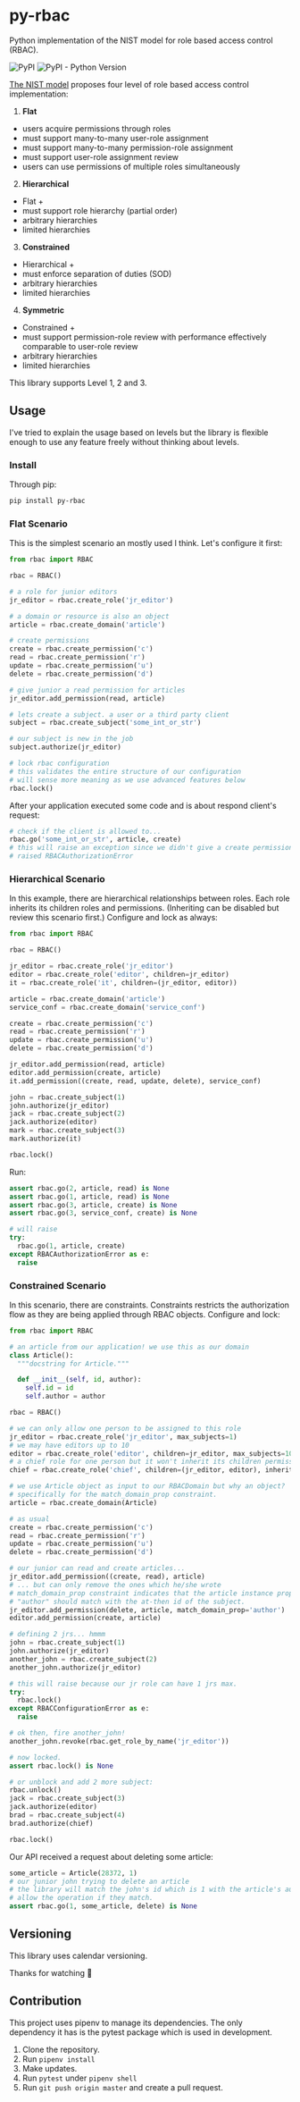 # py-rbac
Python implementation of the NIST model for role based access control (RBAC).

![PyPI](https://img.shields.io/pypi/v/py-rbac)
![PyPI - Python Version](https://img.shields.io/pypi/pyversions/py-rbac)

[The NIST model][95961bd8] proposes four level of role based access control implementation:
1. **Flat**
- users acquire permissions through roles
- must support many-to-many user-role assignment
- must support many-to-many permission-role assignment
- must support user-role assignment review
- users can use permissions of multiple roles simultaneously
2. **Hierarchical**
- Flat +
- must support role hierarchy (partial order)
- arbitrary hierarchies
- limited hierarchies
3. **Constrained**
- Hierarchical +
- must enforce separation of duties (SOD)
- arbitrary hierarchies
- limited hierarchies
4. **Symmetric**
- Constrained +
- must support permission-role review with performance effectively comparable to user-role review
- arbitrary hierarchies
- limited hierarchies

This library supports Level 1, 2 and 3.

## Usage
I've tried to explain the usage based on levels but the library is flexible enough to
use any feature freely without thinking about levels.

### Install
Through pip:
```sh
pip install py-rbac
```

### Flat Scenario
This is the simplest scenario an mostly used I think. Let's configure it first:
```py
from rbac import RBAC

rbac = RBAC()

# a role for junior editors
jr_editor = rbac.create_role('jr_editor')

# a domain or resource is also an object
article = rbac.create_domain('article')

# create permissions
create = rbac.create_permission('c')
read = rbac.create_permission('r')
update = rbac.create_permission('u')
delete = rbac.create_permission('d')

# give junior a read permission for articles
jr_editor.add_permission(read, article)

# lets create a subject. a user or a third party client
subject = rbac.create_subject('some_int_or_str')

# our subject is new in the job
subject.authorize(jr_editor)

# lock rbac configuration
# this validates the entire structure of our configuration
# will sense more meaning as we use advanced features below
rbac.lock()
```
After your application executed some code and is about respond client's request:
```py
# check if the client is allowed to...
rbac.go('some_int_or_str', article, create)
# this will raise an exception since we didn't give a create permission to our junior
# raised RBACAuthorizationError
```

### Hierarchical Scenario
In this example, there are hierarchical relationships between roles. Each role
inherits its children roles and permissions. (Inheriting can be disabled but
review this scenario first.) Configure and lock as always:
```py
from rbac import RBAC

rbac = RBAC()

jr_editor = rbac.create_role('jr_editor')
editor = rbac.create_role('editor', children=jr_editor)
it = rbac.create_role('it', children=(jr_editor, editor))

article = rbac.create_domain('article')
service_conf = rbac.create_domain('service_conf')

create = rbac.create_permission('c')
read = rbac.create_permission('r')
update = rbac.create_permission('u')
delete = rbac.create_permission('d')

jr_editor.add_permission(read, article)
editor.add_permission(create, article)
it.add_permission((create, read, update, delete), service_conf)

john = rbac.create_subject(1)
john.authorize(jr_editor)
jack = rbac.create_subject(2)
jack.authorize(editor)
mark = rbac.create_subject(3)
mark.authorize(it)

rbac.lock()
```
Run:
```py
assert rbac.go(2, article, read) is None
assert rbac.go(1, article, read) is None
assert rbac.go(3, article, create) is None
assert rbac.go(3, service_conf, create) is None

# will raise
try:
  rbac.go(1, article, create)
except RBACAuthorizationError as e:
  raise
```
### Constrained Scenario
In this scenario, there are constraints. Constraints restricts the authorization
flow as they are being applied through RBAC objects. Configure and lock:
```py
from rbac import RBAC

# an article from our application! we use this as our domain
class Article():
  """docstring for Article."""

  def __init__(self, id, author):
    self.id = id
    self.author = author

rbac = RBAC()

# we can only allow one person to be assigned to this role
jr_editor = rbac.create_role('jr_editor', max_subjects=1)
# we may have editors up to 10
editor = rbac.create_role('editor', children=jr_editor, max_subjects=10)
# a chief role for one person but it won't inherit its children permissions
chief = rbac.create_role('chief', children=(jr_editor, editor), inherit=False, max_subjects=1)

# we use Article object as input to our RBACDomain but why an object?
# specifically for the match_domain_prop constraint.
article = rbac.create_domain(Article)

# as usual
create = rbac.create_permission('c')
read = rbac.create_permission('r')
update = rbac.create_permission('u')
delete = rbac.create_permission('d')

# our junior can read and create articles...
jr_editor.add_permission((create, read), article)
# ... but can only remove the ones which he/she wrote
# match_domain_prop constraint indicates that the article instance property
# "author" should match with the at-then id of the subject.
jr_editor.add_permission(delete, article, match_domain_prop='author')
editor.add_permission(create, article)

# defining 2 jrs... hmmm
john = rbac.create_subject(1)
john.authorize(jr_editor)
another_john = rbac.create_subject(2)
another_john.authorize(jr_editor)

# this will raise because our jr role can have 1 jrs max.
try:
  rbac.lock()
except RBACConfigurationError as e:
  raise

# ok then, fire another_john!
another_john.revoke(rbac.get_role_by_name('jr_editor'))

# now locked.
assert rbac.lock() is None

# or unblock and add 2 more subject:
rbac.unlock()
jack = rbac.create_subject(3)
jack.authorize(editor)
brad = rbac.create_subject(4)
brad.authorize(chief)

rbac.lock()
```
Our API received a request about deleting some article:
```py
some_article = Article(28372, 1)
# our junior john trying to delete an article
# the library will match the john's id which is 1 with the article's author and
# allow the operation if they match.
assert rbac.go(1, some_article, delete) is None
```

## Versioning
This library uses calendar versioning.

  [95961bd8]: https://csrc.nist.gov/CSRC/media/Publications/conference-paper/2000/07/26/the-nist-model-for-role-based-access-control-towards-a-unified-/documents/sandhu-ferraiolo-kuhn-00.pdf "The NIST model for role based access control"

Thanks for watching 🐬


## Contribution
This project uses pipenv to manage its dependencies. The only dependency it has
is the pytest package which is used in development.

1. Clone the repository.
2. Run `pipenv install`
3. Make updates.
4. Run `pytest` under `pipenv shell`
5. Run `git push origin master` and create a pull request.
